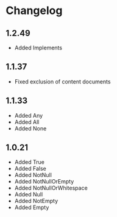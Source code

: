 # Changelog

## 1.2.49

* Added Implements

## 1.1.37

* Fixed exclusion of content documents

## 1.1.33

* Added Any
* Added All
* Added None

## 1.0.21

* Added True
* Added False
* Added NotNull
* Added NotNullOrEmpty
* Added NotNullOrWhitespace
* Added Null
* Added NotEmpty
* Added Empty